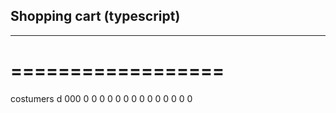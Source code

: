 ## Shopping cart (typescript)
---------------------------
==================
=================

costumers
d
000
0
0
0
0
0
0
0
0
0
0
0
0
0
0
